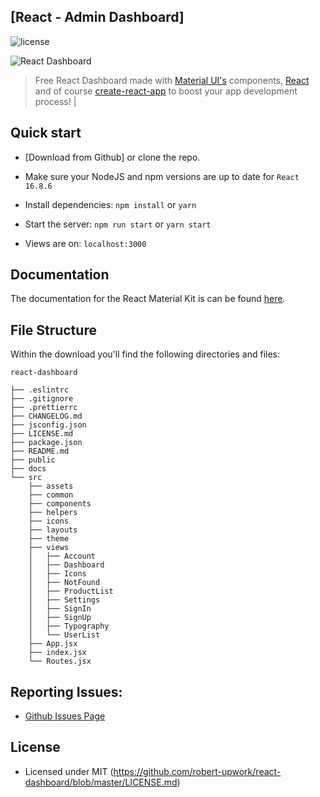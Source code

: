 ## [React - Admin Dashboard]

![license](https://img.shields.io/badge/license-MIT-blue.svg)

![React Dashboard](https://s3.eu-west-2.amazonaws.com/devias/products/react-material-dashboard/react-material-free-xl.jpg)

> Free React Dashboard made with [Material UI's](https://material-ui.com/?ref=devias-io) components, [React](https://reactjs.org/?ref=devias-io) and of course [create-react-app](https://facebook.github.io/create-react-app/?ref=devias-io) to boost your app development process!
                                  |

## Quick start

- [Download from Github] or clone the repo.

- Make sure your NodeJS and npm versions are up to date for `React 16.8.6`

- Install dependencies: `npm install` or `yarn`

- Start the server: `npm run start` or `yarn start`

- Views are on: `localhost:3000`

## Documentation

The documentation for the React Material Kit is can be found [here](https://material-ui.com).

## File Structure


Within the download you'll find the following directories and files:

```
react-dashboard

├── .eslintrc
├── .gitignore
├── .prettierrc
├── CHANGELOG.md
├── jsconfig.json
├── LICENSE.md
├── package.json
├── README.md
├── public
├── docs
└── src
	├── assets
	├── common
	├── components
	├── helpers
	├── icons
	├── layouts
	├── theme
	├── views
	│	├── Account
	│	├── Dashboard
	│	├── Icons
	│	├── NotFound
	│	├── ProductList
	│	├── Settings
	│	├── SignIn
	│	├── SignUp
	│	├── Typography
	│	└── UserList
	├── App.jsx
	├── index.jsx
	└── Routes.jsx
```

## Reporting Issues:

- [Github Issues Page](https://github.com/robert-upwork/react-dashboard/issues)

## License

- Licensed under MIT (https://github.com/robert-upwork/react-dashboard/blob/master/LICENSE.md)



